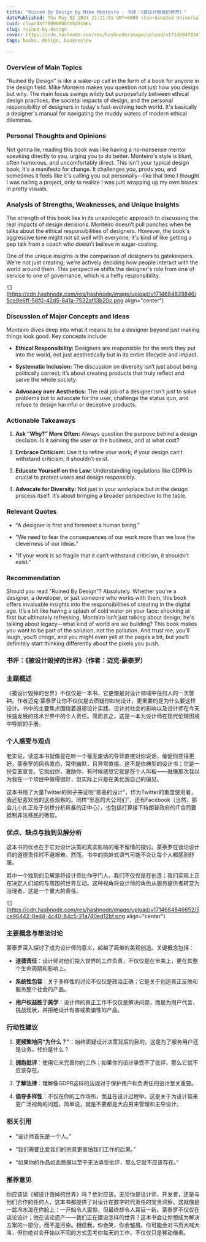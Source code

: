 ```yaml
---
title: "Ruined By Design by Mike Monteiro - 书评：《被设计毁掉的世界》"
datePublished: Thu May 02 2024 21:21:51 GMT+0000 (Coordinated Universal Time)
cuid: clvpr4hf7000008ktbh491m6v
slug: ruined-by-design
cover: https://cdn.hashnode.com/res/hashnode/image/upload/v1714684783474/2f9f1414-9c6f-4b63-b394-5f6f394e6f7e.png
tags: books, design, bookreview

---
```


### Overview of Main Topics

"Ruined By Design" is like a wake-up call in the form of a book for anyone in the design field. Mike Monteiro makes you question not just how you design but why. The main focus swings wildly but purposefully between ethical design practices, the societal impacts of design, and the personal responsibility of designers in today's fast-evolving tech world. It's basically a designer's manual for navigating the muddy waters of modern ethical dilemmas.

### Personal Thoughts and Opinions

Not gonna lie, reading this book was like having a no-nonsense mentor speaking directly to you, urging you to do better. Monteiro's style is blunt, often humorous, and uncomfortably direct. This isn't your typical design book; it's a manifesto for change. It challenges you, prods you, and sometimes it feels like it's calling you out personally—like that time I thought I was nailing a project, only to realize I was just wrapping up my own biases in pretty visuals.

### Analysis of Strengths, Weaknesses, and Unique Insights

The strength of this book lies in its unapologetic approach to discussing the real impacts of design decisions. Monteiro doesn’t pull punches when he talks about the ethical responsibilities of designers. However, the book's aggressive tone might not sit well with everyone; it's kind of like getting a pep talk from a coach who doesn’t believe in sugar-coating.

One of the unique insights is the comparison of designers to gatekeepers. We’re not just creating; we're actively deciding how people interact with the world around them. This perspective shifts the designer's role from one of service to one of governance, which is a hefty responsibility.

![](https://cdn.hashnode.com/res/hashnode/image/upload/v1714684828846/5ce9e6ff-56f0-42d5-841a-7532af13b20c.png align="center")

### Discussion of Major Concepts and Ideas

Monteiro dives deep into what it means to be a designer beyond just making things look good. Key concepts include:

* **Ethical Responsibility:** Designers are responsible for the work they put into the world, not just aesthetically but in its entire lifecycle and impact.
    
* **Systematic Inclusion:** The discussion on diversity isn’t just about being politically correct; it’s about creating products that truly reflect and serve the whole society.
    
* **Advocacy over Aesthetics:** The real job of a designer isn't just to solve problems but to advocate for the user, challenge the status quo, and refuse to design harmful or deceptive products.
    

### Actionable Takeaways

1. **Ask “Why?” More Often:** Always question the purpose behind a design decision. Is it serving the user or the business, and at what cost?
    
2. **Embrace Criticism:** Use it to refine your work; if your design can’t withstand criticism, it shouldn’t exist.
    
3. **Educate Yourself on the Law:** Understanding regulations like GDPR is crucial to protect users and design responsibly.
    
4. **Advocate for Diversity:** Not just in your workplace but in the design process itself. It’s about bringing a broader perspective to the table.
    

### Relevant Quotes

* "A designer is first and foremost a human being."
    
* "We need to fear the consequences of our work more than we love the cleverness of our ideas."
    
* "If your work is so fragile that it can’t withstand criticism, it shouldn’t exist."
    

### Recommendation

Should you read "Ruined By Design"? Absolutely. Whether you're a designer, a developer, or just someone who works with them, this book offers invaluable insights into the responsibilities of creating in the digital age. It’s a bit like having a splash of cold water on your face: shocking at first but ultimately refreshing. Monteiro isn’t just talking about design; he's talking about legacy—what kind of world are we building? This book makes you want to be part of the solution, not the pollution. And trust me, you’ll laugh, you’ll cringe, and you might even yell at the pages a bit, but you’ll definitely start thinking differently about the pixels you push.

### 书评：《被设计毁掉的世界》（作者：迈克·蒙泰罗）

### 主题概述

《被设计毁掉的世界》不仅仅是一本书，它更像是对设计领域中任何人的一次警钟。作者迈克·蒙泰罗让你不仅仅是去质疑你如何设计，更重要的是为什么要这样设计。书中的主要焦点围绕着道德设计实践、设计对社会的影响以及设计师在今天快速发展的技术世界中的个人责任。简而言之，这是一本为设计师在现代伦理困境中导航的手册。

### 个人感受与观点

老实说，读这本书就像是在听一个毫无废话的导师直接对你说话，催促你变得更好。蒙泰罗的风格直白，常带幽默，且异常直接。这不是你典型的设计书；它是一份变革宣言。它挑战你，激励你，有时候感觉它就是在个人叫板——就像那次我以为我在一个项目中做得很好，但实际上只是在美化我自己的偏见。

这本书用了大量Twitter的例子来证明“邪恶的设计”，作为Twitter的重度使用者，我还挺喜欢他的这些观察的。同样“邪恶的大公司们”，还有Facebook（当然，那会儿小扎正处于剑桥分析风暴的正中心），也包括打算接下特朗普政府的IT合同要抵制非法移民的微软。

### 优点、缺点与独到见解分析

这本书的优点在于它对设计决策的真实影响的毫不留情的探讨。蒙泰罗在谈论设计师的道德责任时不避艰难。然而，书中的挑衅式语气可能不会让每个人都感到舒服。

其中一个独到的见解是将设计师比作守门人。我们不仅仅是在创造；我们实际上正在决定人们如何与周围的世界互动。这种视角将设计师的角色从服务提供者转变为治理者，这是一个重大的责任。

![](https://cdn.hashnode.com/res/hashnode/image/upload/v1714684846652/5ce96442-0ed4-4c40-84c5-21a740ed12bf.png align="center")

### 主要概念与想法讨论

蒙泰罗深入探讨了成为设计师的意义，超越了简单的美观创造。关键概念包括：

* **道德责任**：设计师对他们投入世界的工作负责，不仅仅是在审美上，更在其整个生命周期和影响上。
    
* **系统性包容**：关于多样性的讨论不仅仅是政治正确；它是关于创造真正反映和服务整个社会的产品。
    
* **用户权益胜于美学**：设计师的真正工作不仅仅是解决问题，而是为用户代言，挑战现状，并拒绝设计有害或欺骗性的产品。
    

### 行动性建议

1. **更频繁地问“为什么？”**：始终质疑设计决策背后的目的。这是为了服务用户还是业务，代价是什么？
    
2. **拥抱批评**：使用它来完善你的工作；如果你的设计承受不了批评，那么它就不应该存在。
    
3. **了解法律**：理解像GDPR这样的法规对于保护用户和负责任的设计至关重要。
    
4. **倡导多样性**：不仅在你的工作场所，而且在设计过程中。这是关于为设计带来更广泛视角的问题。简单说，就是不要都是大白男来管理和主导设计。
    

### 相关引用

* “设计师首先是一个人。”
    
* “我们需要比爱我们的创意更害怕我们工作的后果。”
    
* “如果你的作品如此脆弱以至于无法承受批评，那么它就不应该存在。”
    

### 推荐意见

你应该读《被设计毁掉的世界》吗？绝对应该。无论你是设计师、开发者，还是与他们合作的任何人，这本书都提供了对设计在数字时代责任的宝贵洞察。这就像是一盆冷水泼在你脸上：一开始令人震惊，但最终却令人耳目一新。蒙泰罗不仅仅在谈论设计；他在谈论遗产——我们正在建设怎样的世界？这本书会让你想成为解决方案的一部分，而不是污染。相信我，你会笑，你会皱眉，你可能会对书页大喊大叫，但你绝对会开始以不同的方式思考你每天的工作，不仅仅只是移动像素。